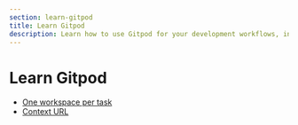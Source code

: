 ```yaml
---
section: learn-gitpod
title: Learn Gitpod
description: Learn how to use Gitpod for your development workflows, including tips and best practices.
---
```


<script context="module">
  export const prerender = true;
</script>

# Learn Gitpod

-   [One workspace per task](/docs/introduction/learn-gitpod/one-workspace-per-task)
-   [Context URL](/docs/introduction/learn-gitpod/context-url)
